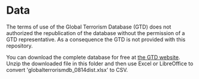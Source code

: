 # Data
The terms of use of the Global Terrorism Database (GTD) does not authorized the republication of the database without the permission of a GTD representative. As a consequence the GTD is not provided with this repository. 

You can download the complete database for free at [the GTD website](http://www.start.umd.edu/gtd/). Unzip the downloaded file in this folder and then use Excel or LibreOffice to convert 'globalterrorismdb_0814dist.xlsx' to CSV. 
